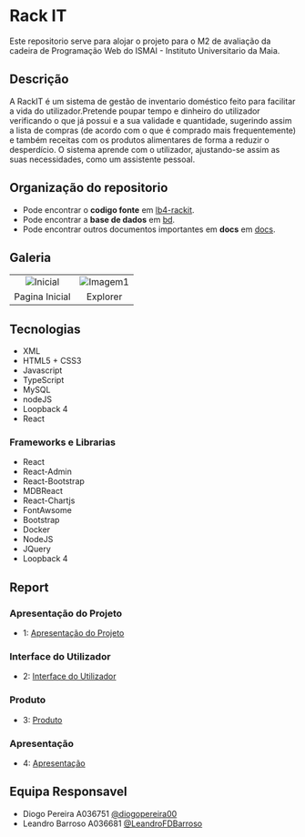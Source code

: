 # Rack IT
Este repositorio serve para alojar o projeto para o M2 de avaliação da cadeira de Programação Web do ISMAI - Instituto Universitario da Maia. 

## Descrição
A RackIT é um sistema de gestão de inventario doméstico feito para facilitar a vida do utilizador.Pretende poupar tempo e dinheiro do utilizador verificando o que já possui e a sua validade e quantidade, sugerindo assim a lista de compras (de acordo com o que é comprado mais frequentemente) e também receitas com os produtos alimentares de forma a reduzir o desperdício. O sistema aprende com o utilizador, ajustando-se assim as suas necessidades, como um assistente pessoal.

## Organização do repositorio
* Pode encontrar o **codigo fonte** em [lb4-rackit](https://github.com/RackITPW/report/tree/main/lb4-rackit).
* Pode encontrar a **base de dados** em [bd](https://github.com/RackITPW/report/tree/main/bd).
* Pode encontrar outros documentos importantes em **docs** em [docs](https://github.com/RackITPW/report/tree/main/docs).

## Galeria
| | | 
:---: | :---: |
![Inicial](https://github.com/RackITPW/report/blob/main/docs/images/inicial.png) | ![Imagem1](https://github.com/RackITPW/report/blob/main/docs/images/1.png) 
Pagina Inicial |  Explorer
## Tecnologias
* XML
* HTML5 + CSS3
* Javascript
* TypeScript
* MySQL
* nodeJS
* Loopback 4
* React

### Frameworks e Librarias
* React
* React-Admin
* React-Bootstrap
* MDBReact
* React-Chartjs
* FontAwsome
* Bootstrap
* Docker
* NodeJS
* JQuery
* Loopback 4

## Report

### Apresentação do Projeto
* 1: [Apresentação do Projeto](https://github.com/RackITPW/report/blob/main/docs/c1.md)
### Interface do Utilizador
* 2: [Interface do Utilizador](https://github.com/RackITPW/report/blob/main/docs/c2.md)
### Produto
* 3: [Produto](https://github.com/RackITPW/report/blob/main/docs/c3.md)
### Apresentação
* 4: [Apresentação](https://github.com/RackITPW/report/blob/main/docs/c4.md)

## Equipa Responsavel
* Diogo Pereira A036751 [@diogopereira00](https://github.com/diogopereira00)
* Leandro Barroso A036681 [@LeandroFDBarroso](https://github.com/LeandroFDBarroso) 
